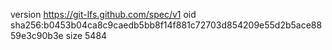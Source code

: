 version https://git-lfs.github.com/spec/v1
oid sha256:b0453b04ca8c9caedb5bb8f14f881c72703d854209e55d2b5ace8859e3c90b3e
size 5484
